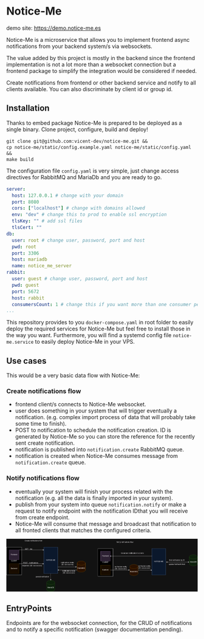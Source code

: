 # Notice-Me

demo site: https://demo.notice-me.es

Notice-Me is a microservice that allows you to implement 
frontend async notifications from your backend system/s via websockets.

The value added by this project is mostly in the backend since the frontend implementation is not a lot more than a 
websocket connection but a frontend package to simplify the integration would be considered if needed.

Create notifications from frontend or other backend service and notify to all clients available.
You can also discriminate by client id or group id.

## Installation

Thanks to embed package Notice-Me is prepared to be deployed as a single binary. 
Clone project, configure, build and deploy!

```shell
git clone git@github.com:vicent-dev/notice-me.git && 
cp notice-me/static/config.example.yaml notice-me/static/config.yaml &&
make build
```

The configuration file `config.yaml` is very simple, just change access directives for RabbitMQ and MariaDb and you are ready to go.

```yaml
server:
  host: 127.0.0.1 # change with your domain 
  port: 8080 
  cors: ["localhost"] # change with domains allowed
  env: "dev" # change this to prod to enable ssl encryption
  tlsKey: "" # add ssl files
  tlsCert: ""
db:
  user: root # change user, password, port and host
  pwd: root
  port: 3306
  host: mariadb
  name: notice_me_server
rabbit:
  user: guest # change user, password, port and host
  pwd: guest
  port: 5672
  host: rabbit
  consumersCount: 1 # change this if you want more than one consumer per queue
...
```

This repository provides to you `docker-compose.yaml` in root folder to easily deploy the required services for Notice-Me but feel free 
to install those in the way you want. Furthermore, you will find a systemd config file `notice-me.service` to easily deploy Notice-Me in your VPS.

## Use cases

This would be a very basic data flow with Notice-Me:

### Create notifications flow
- frontend client/s connects to Notice-Me websocket.
- user does something in your system that will trigger eventually a notification. (e.g. complex import process of data that will probably take some time to finish).
- POST to notification to schedule the notification creation. ID is generated by Notice-Me so you can store the reference for the recently sent create notification.
- notification is published into `notification.create` RabbitMQ queue.
- notification is created when Notice-Me consumes message from `notification.create` queue.

### Notify notifications flow
- eventually your system will finish your process related with the notification  (e.g. all the data is finally imported in your system).
- publish from your system into queue `notification.notify` or make a request to notify endpoint with the notification IDthat you will receive from create endpoint.
- Notice-Me will consume that message and broadcast that notification to all fronted clients that matches the configured criteria.

![notice-me diagram](diagram.png)

## EntryPoints

Endpoints are for the websocket connection, for the CRUD of notifications and to notify a specific notification (swagger documentation pending).
